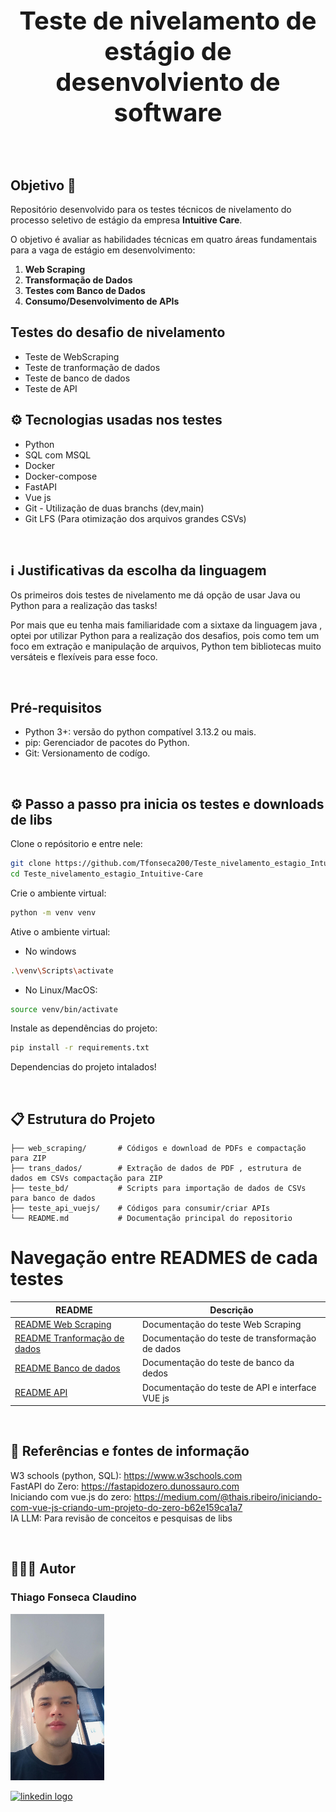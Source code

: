 <h2 align="center" style="font-size: 40px">Teste de nivelamento de estágio de desenvolviento de software</h2>

<br>

## Objetivo 🎯

Repositório desenvolvido para os testes técnicos de nivelamento do processo seletivo de estágio da empresa __Intuitive Care__.

O objetivo é avaliar as habilidades técnicas em quatro áreas fundamentais para a vaga de estágio em desenvolvimento:

1. **Web Scraping**  
2. **Transformação de Dados**  
3. **Testes com Banco de Dados**  
4. **Consumo/Desenvolvimento de APIs**  


## Testes do desafio de nivelamento

- Teste de WebScraping
- Teste de tranformação de dados
- Teste de banco de dados
- Teste de API


## ⚙️ Tecnologias usadas nos testes

- Python
- SQL com MSQL
- Docker
- Docker-compose
- FastAPI
- Vue js
- Git - Utilização de duas branchs (dev,main)
- Git LFS (Para otimização dos arquivos grandes CSVs)


<br>

## ℹ️ Justificativas da escolha da linguagem

Os primeiros dois testes de nivelamento me dá opção de usar Java ou Python para a realização das tasks!

Por mais que eu tenha mais familiaridade com a sixtaxe da linguagem java , optei por utilizar Python para a realização dos desafios, pois como tem um foco em extração e manipulação de arquivos, Python tem bibliotecas muito versáteis e flexíveis para esse foco.


<br>

## Pré-requisitos
- Python 3+: versão do python compatível 3.13.2 ou mais.
- pip: Gerenciador de pacotes do Python.
- Git: Versionamento de codígo.

<br>

## ⚙ Passo a passo pra inicia os testes e downloads de libs

Clone o repósitorio e entre nele:

```bash
git clone https://github.com/Tfonseca200/Teste_nivelamento_estagio_Intuitive-Care.git
cd Teste_nivelamento_estagio_Intuitive-Care
```

Crie o ambiente virtual:

```bash
python -m venv venv
```

Ative o ambiente virtual:

- No windows

```bash
.\venv\Scripts\activate
```
- No Linux/MacOS:

```bash
source venv/bin/activate
```

Instale as dependências do projeto:

```bash
pip install -r requirements.txt
```

Dependencias do projeto intalados!

<br>

## 📋 Estrutura do Projeto  
```plaintext
├── web_scraping/       # Códigos e download de PDFs e compactação para ZIP
├── trans_dados/        # Extração de dados de PDF , estrutura de dados em CSVs compactação para ZIP
├── teste_bd/           # Scripts para importação de dados de CSVs para banco de dados
├── teste_api_vuejs/    # Códigos para consumir/criar APIs
└── README.md           # Documentação principal do repositorio
```

# Navegação entre READMES de cada testes

| README | Descrição |
| --- | ------- |
| [README Web Scraping](/webscraping/README.md) | Documentação do teste Web Scraping |
| [README Tranformação de dados](/transf_dados/README.md) | Documentação do teste de transformação de dados|
| [README Banco de dados](/teste_bd/README.md) | Documentação do teste de banco da dedos |
| [README API](/teste_api_vuejs/README.md) | Documentação do teste de API e interface VUE js |
<br>

## 🛜 Referências e fontes de informação

W3 schools (python, SQL): https://www.w3schools.com<br>
FastAPI do Zero: https://fastapidozero.dunossauro.com<br>
Iniciando com vue.js do zero:  https://medium.com/@thais.ribeiro/iniciando-com-vue-js-criando-um-projeto-do-zero-b62e159ca1a7<br>
IA LLM: Para revisão de conceitos e pesquisas de libs

<br>

## 👨🏻‍💻 Autor

### Thiago Fonseca Claudino

<p>
  <img src="asserts/IMG_20240223_083843_145.jpg" alt="imagem do autor" width="150">
</p>


<div align="left">
  <a href="https://www.linkedin.com/in/thiago-fonseca-tech" target="_blank">
    <img src="https://img.shields.io/static/v1?message=LinkedIn&logo=linkedin&label=&color=0077B5&logoColor=white&labelColor=&style=for-the-badge" height="35" alt="linkedin logo"  />
  </a>
</div>
